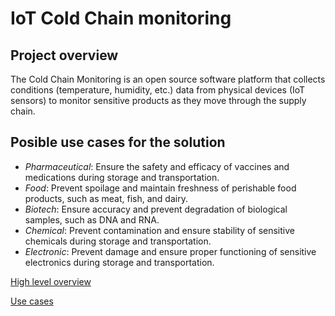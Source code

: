 # IoT Cold Chain monitoring

## Project overview

The Cold Chain Monitoring is an open source software platform that collects conditions (temperature, humidity, etc.) data from physical devices (IoT sensors) to monitor sensitive products as they move through the supply chain.

## Posible use cases for the solution

- *Pharmaceutical*: Ensure the safety and efficacy of vaccines and medications during storage and transportation.
- *Food*: Prevent spoilage and maintain freshness of perishable food products, such as meat, fish, and dairy.
- *Biotech*: Ensure accuracy and prevent degradation of biological samples, such as DNA and RNA.
- *Chemical*: Prevent contamination and ensure stability of sensitive chemicals during storage and transportation.
- *Electronic*: Prevent damage and ensure proper functioning of sensitive electronics during storage and transportation.

[High level overview](./docs/requirements/highlevel.md)

[Use cases](./docs/requirements/usecases.md)